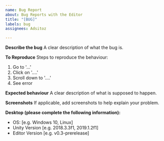 ```yaml
---
name: Bug Report
about: Bug Reports with the Editor
title: "[BUG]"
labels: bug
assignees: Adsitoz

---
```


**Describe the bug**
A clear description of what the bug is.

**To Reproduce**
Steps to reproduce the behaviour:
1. Go to '...'
2. Click on '....'
3. Scroll down to '....'
4. See error

**Expected behaviour**
A clear description of what is supposed to happen.

**Screenshots**
If applicable, add screenshots to help explain your problem.

**Desktop (please complete the following information):**
 - OS: [e.g. Windows 10, Linux]
 - Unity Version [e.g. 2018.3.3f1, 2019.1.2f1]
 - Editor Version [e.g. v0.3-prerelease]
